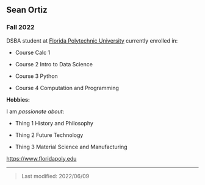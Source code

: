 ## Sean Ortiz

### Fall 2022

DSBA student at [Florida Polytechnic University](https://www.floridapoly.edu) currently enrolled in: 

- Course Calc 1

- Course 2 Intro to Data Science

- Course 3 Python

- Course 4 Computation and Programming

**Hobbies:**

I am _passionate about_: 

- Thing 1 History and Philosophy

- Thing 2 Future Technology

- Thing 3 Material Science and Manufacturing

<https://www.floridapoly.edu>

***

> Last modified: 2022/06/09
